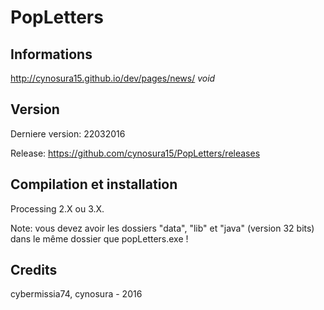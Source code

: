 # PopLetters

## Informations
http://cynosura15.github.io/dev/pages/news/ *void*

## Version
Derniere version: 22032016

Release: https://github.com/cynosura15/PopLetters/releases

## Compilation et installation
Processing 2.X ou 3.X.

Note: vous devez avoir les dossiers "data", "lib" et "java" (version 32 bits) dans le même dossier que popLetters.exe !

## Credits
cybermissia74, cynosura - 2016
